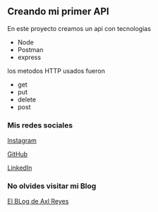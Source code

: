 ## Creando mi primer API

En este proyecto creamos un api con tecnologias

- Node
- Postman
- express

los metodos HTTP usados fueron

- get
- put
- delete
- post


### Mis redes sociales

[Instagram](https://www.instagram.com/axlze/)

[GitHub](https://github.com/axlgoze/)

[LinkedIn](https://www.linkedin.com/in/axl-reyes-b6914b219/)

### No olvides visitar mi Blog

[El BLog de Axl Reyes](https://axlgoze.github.io/my_launchx_blog/)
